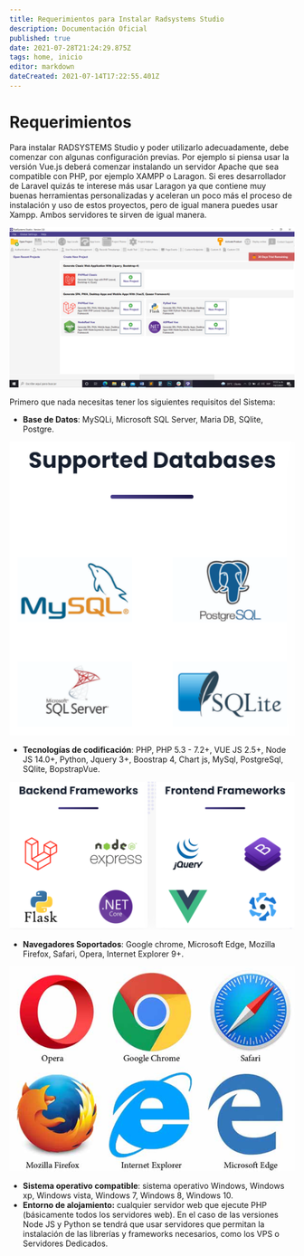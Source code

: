 ```yaml
---
title: Requerimientos para Instalar Radsystems Studio
description: Documentación Oficial
published: true
date: 2021-07-28T21:24:29.875Z
tags: home, inicio
editor: markdown
dateCreated: 2021-07-14T17:22:55.401Z
---
```


# Requerimientos

Para instalar RADSYSTEMS Studio y poder utilizarlo adecuadamente, debe comenzar con algunas configuración previas. Por ejemplo si piensa usar la versión Vue.js deberá comenzar instalando un servidor Apache que sea compatible con PHP, por ejemplo XAMPP o Laragon. Si eres desarrollador de Laravel quizás te interese más usar Laragon ya que contiene muy buenas herramientas personalizadas y aceleran un poco más el proceso de instalación y uso de estos proyectos, pero de igual manera puedes usar Xampp. Ambos servidores te sirven de igual manera.

![](/pages/radsystem_studio.png)

Primero que nada necesitas tener los siguientes requisitos del Sistema:

-   **Base de Datos**: MySQLi, Microsoft SQL Server, Maria DB, SQlite, Postgre.

![](/pages/requeriments/supported_databases.png)

-   **Tecnologías de codificación**: PHP, PHP 5.3 - 7.2+, VUE JS 2.5+, Node JS 14.0+, Python, Jquery 3+, Boostrap 4, Chart js, MySql, PostgreSql, SQlite, BopstrapVue.

![](/pages/requeriments/codificacion.png)

-   **Navegadores Soportados**: Google chrome, Microsoft Edge, Mozilla Firefox, Safari, Opera, Internet Explorer 9+.

![](/pages/requeriments/navegador-de-internet.jpg)

-   **Sistema operativo compatible**: sistema operativo Windows, Windows xp, Windows vista, Windows 7, Windows 8, Windows 10.
-   **Entorno de alojamiento:** cualquier servidor web que ejecute PHP (básicamente todos los servidores web). En el caso de las versiones Node JS y Python se tendrá que usar servidores que permitan la instalación de las librerías y frameworks necesarios, como los VPS o Servidores Dedicados.